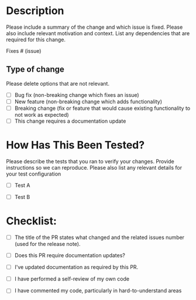 # Description

Please include a summary of the change and which issue is fixed. Please also include relevant motivation and context. List any dependencies that are required for this change.

Fixes # (issue)

## Type of change

Please delete options that are not relevant.

- [ ] Bug fix (non-breaking change which fixes an issue)
- [ ] New feature (non-breaking change which adds functionality)
- [ ] Breaking change (fix or feature that would cause existing functionality to not work as expected)
- [ ] This change requires a documentation update

# How Has This Been Tested?
Please describe the tests that you ran to verify your changes. Provide instructions so we can reproduce. Please also list any relevant details for your test configuration

- [ ] Test A
- [ ] Test B



# Checklist:

* [ ] The title of the PR states what changed and the related issues number (used for the release note).
* [ ] Does this PR require documentation updates?
* [ ] I've updated documentation as required by this PR.
* [ ] I have performed a self-review of my own code
* [ ] I have commented my code, particularly in hard-to-understand areas


